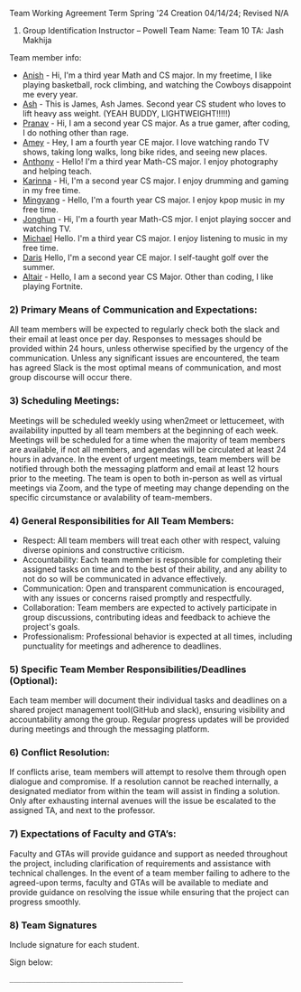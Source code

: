 Team Working Agreement
Term Spring '24
Creation 04/14/24; Revised N/A
1) Group Identification
Instructor – Powell
Team Name: Team 10
TA: Jash Makhija

Team member info:

- [Anish](https://github.com/anishcd) - Hi, I'm a third year Math and CS major. In my freetime, I like playing basketball, rock climbing, and watching the Cowboys disappoint me every year.
- [Ash](https://github.com/ashjam2005?tab=repositories) - This is James, Ash James. Second year CS student who loves to lift heavy ass weight. (YEAH BUDDY, LIGHTWEIGHT!!!!!)
- [Pranav](https://github.com/pprabu-ucsd) - Hi, I am a second year CS major. As a true gamer, after coding, I do nothing other than rage.
- [Amey](https://github.com/amey247) - Hey, I am a fourth year CE major. I love watching rando TV shows, taking long walks, long bike rides, and seeing new places.
- [Anthony](https://github.com/AntDaKnee) - Hello! I'm a third year Math-CS major. I enjoy photography and helping teach.
- [Karinna](https://github.com/karinnamonzon) - Hi, I'm a second year CS major. I enjoy drumming and gaming in my free time.
- [Mingyang](https://github.com/Mingyang-Sun) - Hello, I'm a fourth year CS major. I enjoy kpop music in my free time.
- [Jonghun](https://github.com/UCSDJonghun) - Hi, I'm a fourth year Math-CS mjor. I enjot playing soccer and watching TV.
- [Michael](https://github.com/mic051) Hello. I'm a third year CS major. I enjoy listening to music in my free time.
- [Daris](https://github.com/darischen) Hello, I'm a second year CE major. I self-taught golf over the summer.
- [Altair](https://github.com/alaguelo) - Hello, I am a second year CS Major. Other than coding, I like playing Fortnite.		
### 2) Primary Means of Communication and Expectations:
All team members will be expected to regularly check both the slack and their email at least once per day. Responses to messages should be provided within 24 hours, unless otherwise specified by the urgency of the communication. Unless any significant issues are encountered, the team has agreed Slack is the most optimal means of communication, and most group discourse will occur there.
### 3) Scheduling Meetings:
Meetings will be scheduled weekly using when2meet or lettucemeet, with availability inputted by all team members at the beginning of each week. Meetings will be scheduled for a time when the majority of team members are available, if not all members, and agendas will be circulated at least 24 hours in advance. In the event of urgent meetings, team members will be notified through both the messaging platform and email at least 12 hours prior to the meeting. The team is open to both in-person as well as virtual meetings via Zoom, and the type of meeting may change depending on the specific circumstance or avalability of team-members.
### 4) General Responsibilities for All Team Members:
- Respect: All team members will treat each other with respect, valuing diverse opinions and constructive criticism.
- Accountability: Each team member is responsible for completing their assigned tasks on time and to the best of their ability, and any ability to not do so will be communicated in advance effectively.
- Communication: Open and transparent communication is encouraged, with any issues or concerns raised promptly and respectfully.
- Collaboration: Team members are expected to actively participate in group discussions, contributing ideas and feedback to achieve the project's goals.
- Professionalism: Professional behavior is expected at all times, including punctuality for meetings and adherence to deadlines.
### 5) Specific Team Member Responsibilities/Deadlines (Optional):
Each team member will document their individual tasks and deadlines on a shared project management tool(GitHub and slack), ensuring visibility and accountability among the group. Regular progress updates will be provided during meetings and through the messaging platform.
### 6) Conflict Resolution:
If conflicts arise, team members will attempt to resolve them through open dialogue and compromise. If a resolution cannot be reached internally, a designated mediator from within the team will assist in finding a solution. Only after exhausting internal avenues will the issue be escalated to the assigned TA, and next to the professor.
### 7) Expectations of Faculty and GTA’s:
Faculty and GTAs will provide guidance and support as needed throughout the project, including clarification of requirements and assistance with technical challenges. In the event of a team member failing to adhere to the agreed-upon terms, faculty and GTAs will be available to mediate and provide guidance on resolving the issue while ensuring that the project can progress smoothly.
### 8) Team Signatures
  Include signature for each student.

  Sign below:
  <br>
  

 `___________________________________________`
